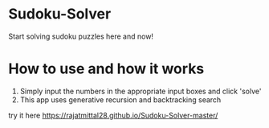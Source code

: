 # Sudoku-Solver

Start solving sudoku puzzles here and now!



# How to use and how it works
1. Simply input the numbers in the appropriate input boxes and click 'solve'
2. This app uses generative recursion and backtracking search

try it here 
https://rajatmittal28.github.io/Sudoku-Solver-master/

